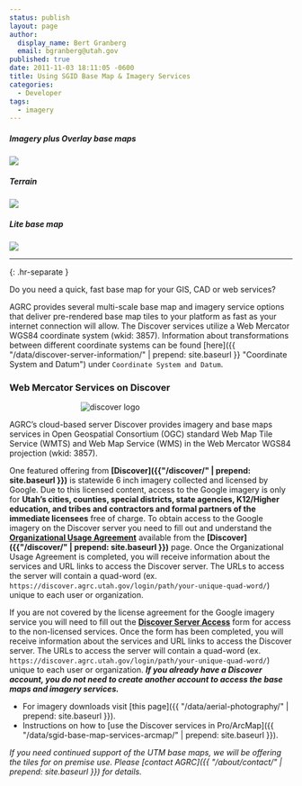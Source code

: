 ```yaml
---
status: publish
layout: page
author:
  display_name: Bert Granberg
  email: bgranberg@utah.gov
published: true
date: 2011-11-03 18:11:05 -0600
title: Using SGID Base Map & Imagery Services
categories:
  - Developer
tags:
  - imagery
---
```

<style type="text/css">
#logo {
  max-width: 250px;
  margin: 0 auto;
}
</style>
<div class="grid__col grid__col--1-of-3 text-center">
    <h5 class="text-center">Imagery plus Overlay base maps</h5>
    <img src="{{ "/images/stgeorge_hybrid_basemap.png" | prepend: site.baseurl }}">
</div>
<div class="grid__col grid__col--1-of-3 text-center">
    <h5 class="text-center">Terrain</h5>
    <img src="{{ "/images/brianhead_terrain_basemap.png" | prepend: site.baseurl }}">
</div>

<div class="grid__col grid__col--1-of-3 text-center">
    <h5 class="text-center">Lite base map</h5>
    <img src="{{ "/images/provo_lite_basemap.png" | prepend: site.baseurl }}">
</div>

---
{: .hr-separate }

Do you need a quick, fast base map for your GIS, CAD or web services?

AGRC provides several multi-scale base map and imagery service options that deliver pre-rendered base map tiles to your platform as fast as your internet connection will allow. The Discover services utilize a Web Mercator WGS84 coordinate system (wkid: 3857). Information about transformations between different coordinate systems can be found [here]({{ "/data/discover-server-information/" | prepend: site.baseurl }} "Coordinate System and Datum") under `Coordinate System and Datum`.

### Web Mercator Services on Discover

<div id="logo">
  <img src="{{ "/discover/images/discover-logo.png" | prepend: site.baseurl }}" alt="discover logo" />
</div>

AGRC’s cloud-based server Discover provides imagery and base maps services in Open Geospatial Consortium (OGC) standard Web Map Tile Service (WMTS) and Web Map Service (WMS) in the Web Mercator WGS84 projection (wkid: 3857).

One featured offering from **[Discover]({{"/discover/" | prepend: site.baseurl }})** is statewide 6 inch imagery collected and licensed by Google. Due to this licensed content, access to the Google imagery is only for **Utah’s cities, counties, special districts, state agencies, K12/Higher education, and tribes and contractors and formal partners of the immediate licensees** free of charge. To obtain access to the Google imagery on the Discover server you need to fill out and understand the **[Organizational Usage Agreement](https://docs.google.com/a/utah.gov/forms/d/e/1FAIpQLScL5uUQIvw7op_ZcF4bijxcoOMGhNF0MXwJNGqSXS6IbjbKhA/viewform)** available from the **[Discover]({{"/discover/" | prepend: site.baseurl }})** page. Once the Organizational Usage Agreement is completed, you will receive information about the services and URL links to access the Discover server. The URLs to access the server will contain a quad-word (ex. `https://discover.agrc.utah.gov/login/path/your-unique-quad-word/`) unique to each user or organization.

If you are not covered by the license agreement for the Google imagery service you will need to fill out the **[Discover Server Access](https://docs.google.com/a/utah.gov/forms/d/e/1FAIpQLScvASb37-R9WeFHNUsbIYEcVzQ_ceT__G4PZUaCx_xZxTuEpA/viewform "If you are one of the organizations covered by the Google license in the paragraph above Do Not fill out this form. Please fill out the Organizational Usage Agreement above.")** form for access to the non-licensed services. Once the form has been completed, you will receive information about the services and URL links to access the Discover server. The URLs to access the server will contain a quad-word (ex. `https://discover.agrc.utah.gov/login/path/your-unique-quad-word/`) unique to each user or organization. ***If you already have a Discover account, you do not need to create another account to access the base maps and imagery services.***

- For imagery downloads visit [this page]({{ "/data/aerial-photography/" | prepend: site.baseurl }}).
- Instructions on how to [use the Discover services in Pro/ArcMap]({{ "/data/sgid-base-map-services-arcmap/" | prepend: site.baseurl }}).

_If you need continued support of the UTM base maps, we will be offering the tiles for on premise use. Please [contact AGRC]({{ "/about/contact/" | prepend: site.baseurl }}) for details._
